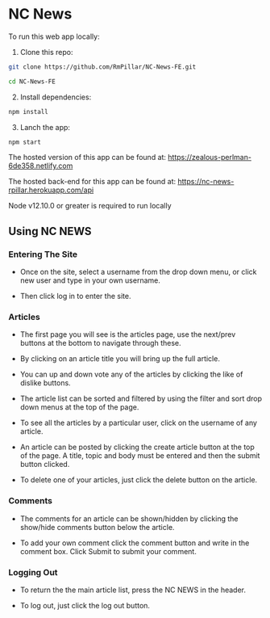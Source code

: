 # NC News

To run this web app locally:

1. Clone this repo:

```bash
git clone https://github.com/RmPillar/NC-News-FE.git

cd NC-News-FE
```

2. Install dependencies:

```bash
npm install
```

3. Lanch the app:

```bash
npm start
```

The hosted version of this app can be found at: https://zealous-perlman-6de358.netlify.com

The hosted back-end for this app can be found at: https://nc-news-rpillar.herokuapp.com/api

Node v12.10.0 or greater is required to run locally

## Using NC NEWS

### Entering The Site

* Once on the site, select a username from the drop down menu, or click new user and type in your own username. 

* Then click log in to enter the site.

### Articles

* The first page you will see is the articles page, use the next/prev buttons at the bottom to navigate through these.

* By clicking on an article title you will bring up the full article.

* You can up and down vote any of the articles by clicking the like of dislike buttons.

* The article list can be sorted and filtered by using the filter and sort drop down menus at the top of the page.

* To see all the articles by a particular user, click on the username of any article.

* An article can be posted by clicking the create article button at the top of the page. A title, topic and body must be entered and then the submit button clicked.

* To delete one of your articles, just click the delete button on the article.

### Comments

* The comments for an article can be shown/hidden by clicking the show/hide comments button below the article.

* To add your own comment click the comment button and write in the comment box. Click Submit to submit your comment.

### Logging Out
 
* To return the the main article list, press the NC NEWS in the header.

* To log out, just click the log out button.

